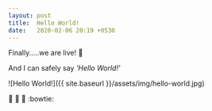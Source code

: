 ```yaml
---
layout: post
title: 	Hello World!
date: 	2020-02-06 20:19 +0530
---
```

Finally.....we are live! :metal:

And I can safely say *'Hello World!'*

![Hello World!]({{ site.baseurl }}/assets/img/hello-world.jpg)

:tada: :confetti_ball: :beers: :bowtie:
